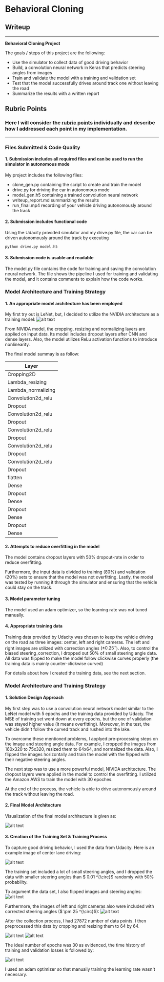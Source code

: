 # **Behavioral Cloning** 

## Writeup

---

**Behavioral Cloning Project**

The goals / steps of this project are the following:
* Use the simulator to collect data of good driving behavior
* Build, a convolution neural network in Keras that predicts steering angles from images
* Train and validate the model with a training and validation set
* Test that the model successfully drives around track one without leaving the road
* Summarize the results with a written report


[//]: # (Image References)

[NVIDIA_model]: ./examples/cnn-architecture-624x890.png "NIVIDIA Model"
[Mymodel]: ./examples/Model.png "Model Visualization"
[Center]: ./examples/center.png "Center Image"
[Crop]: ./examples/center_cropped.png "Cropped Image"
[Resize]: ./examples/center_cropped_resized.png "Resized Image"
[flip]: ./examples/center_flipped.png "Flipped Image"
[Center_Left_RIght]: ./examples/Center_Left_Right.png "Center, Left, Right Images"
[MSE]: ./examples/figure_new_30_32_05_025_001_resize_BETTER.png "MSE"

## Rubric Points
### Here I will consider the [rubric points](https://review.udacity.com/#!/rubrics/432/view) individually and describe how I addressed each point in my implementation.  

---
### Files Submitted & Code Quality

#### 1. Submission includes all required files and can be used to run the simulator in autonomous mode

My project includes the following files:
* clone_gen.py containing the script to create and train the model
* drive.py for driving the car in autonomous mode
* model_gen.h5 containing a trained convolution neural network 
* writeup_report.md summarizing the results
* run_final.mp4 recording of your vehicle driving autonomously around the track

#### 2. Submission includes functional code
Using the Udacity provided simulator and my drive.py file, the car can be driven autonomously around the track by executing 
```sh
python drive.py model.h5
```

#### 3. Submission code is usable and readable

The model.py file contains the code for training and saving the convolution neural network. The file shows the pipeline I used for training and validating the model, and it contains comments to explain how the code works.


### Model Architecture and Training Strategy

#### 1. An appropriate model architecture has been employed

My first try out is LeNet, but, I decided to utilize the NVIDIA architecture as a training model:
![alt text][NVIDIA_model]

From NIVIDA model, the cropping, resizing and normalizing layers are applied on input data. Its model includes dropout layers after CNN and dense layers. Also, the model utilizes ReLu activation functions to introduce nonlinearity.

The final model summay is as follow:

|Layer  |
|-----------|
|Cropping2D |
|Lambda_resizing|
|Lambda_normalizing|
|Convolution2d_relu|
|Dropout|
|Convolution2d_relu|
|Dropout|
|Convolution2d_relu|
|Dropout|
|Convolution2d_relu|
|Dropout|
|Convolution2d_relu|
|Dropout|
|flatten|
|Dense|
|Dropout|
|Dense|
|Dropout|
|Dense|
|Dropout|
|Dense|

#### 2. Attempts to reduce overfitting in the model

The model contains dropout layers with 50% dropout-rate in order to reduce overfitting.

Furthermore, the input data is divided to training (80%) and validation (20%) sets to ensure that the model was not overfitting. Lastly, the model was tested by running it through the simulator and ensuring that the vehicle could stay on the track.


#### 3. Model parameter tuning

The model used an adam optimizer, so the learning rate was not tuned manually.

#### 4. Appropriate training data

Training data provided by Udacity was chosen to keep the vehicle driving on the road as three images: center, left and right cameras. The left and right images are utilized with correction angles ($\pm 0.25^{\circ}$). Also, to control the biased steering_correction, I dropped out 50% of small steering angle data. All data was flipped to make the model follow clickwise curves properly (the training data is mainly counter-clickwise curved)

For details about how I created the training data, see the next section. 

### Model Architecture and Training Strategy

#### 1. Solution Design Approach

My first step was to use a convolution neural network model similar to the LeNet model with 5 epochs and the training data provided by Udaciy. The MSE of training set went down at every epochs, but the one of validation was stayed higher value (it means overfitting). Moreover, in the test, the vehicle didn't follow the curved track and rushed into the lake. 

To overcome these mentioned problems, I applyed pre-processing steps on the image and steering angle data. For example, I cropped the images from 160x320 to 75x320, resized them to 64x64, and normalized the data. Also, I flipped the images horizontally and train the model with the flipped with their negative steering angles.

The next step was to use a more powerful model, NIVIDA architecture. The dropout layers were applied in the model to control the overfitting. I utilized the Amazon AWS to train the model with 30 epoches.

At the end of the process, the vehicle is able to drive autonomously around the track without leaving the road.

#### 2. Final Model Architecture

Visualization of the final model architecture is given as: 

![alt text][Mymodel]

#### 3. Creation of the Training Set & Training Process

To capture good driving behavior, I used the data from Udacity. Here is an example image of center lane driving:

![alt text][Center]

The training set included a lot of small steering angles, and I dropped the data with smaller steering angles than $ 0.01 ^{\circ}$ randomly with 50% probability.

To argument the data set, I also flipped images and steering angles:
![alt text][flip]

Furthermore, the images of left and right cameras also were included with corrected steering angles ($ \pm 25 ^{\circ}$):
![alt text][Center_Left_Right]

After the collection process, I had 27872 number of data points. I then preprocessed this data by cropping and resizing them to 64 by 64.

![alt text][Crop]
![alt text][Resize]

The ideal number of epochs was 30 as evidenced, the time history of training and validation losses is followed by:

![alt text][MSE]

 I used an adam optimizer so that manually training the learning rate wasn't necessary.
